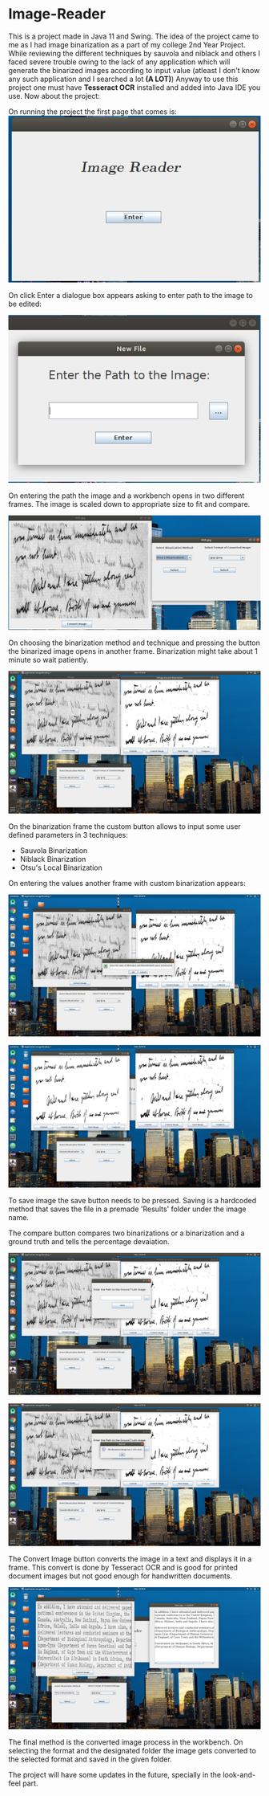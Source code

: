# Image-Reader
This is a project made in Java 11 and Swing. 
The idea of the project came to me as I had image binarization as a part of my college 2nd Year Project. While reviewing the 
different techniques by sauvola and niblack and others I faced severe trouble owing to the lack of any application which will 
generate the binarized images according to input value (atleast I don't know any such application and I searched a lot 
<bold><strong>(A LOT)</strong></bold>)
Anyway to use this project one must have <strong>Tesseract OCR</strong> installed and added into Java IDE you use.
Now about the project:

On running the project the first page that comes is:
![Screenshot](https://github.com/insane2899/Image-Reader/blob/master/userguide_images/landing.png?raw=true "Start Image")

On click Enter a dialogue box appears asking to enter path to the image to be edited:

![Screenshot](https://github.com/insane2899/Image-Reader/blob/master/userguide_images/read.png?raw=true "Reading Image")

On entering the path the image and a workbench opens in two different frames. The image is scaled down to appropriate size to fit and compare.

![Screenshot](https://github.com/insane2899/Image-Reader/blob/master/userguide_images/open.png?raw=true "Opening Image")

On choosing the binarization method and technique and pressing the button the binarized image opens in another frame. Binarization might take about 1 minute so wait patiently.

![Screenshot](https://github.com/insane2899/Image-Reader/blob/master/userguide_images/start.png?raw=true "Binarized Image")

On the binarization frame the custom button allows to input some user defined parameters in 3 techniques:
<ul>
  <li>Sauvola Binarization</l1>
  <li>Niblack Binarization</li>
  <li>Otsu's Local Binarization</li>
</ul>

On entering the values another frame with custom binarization appears:

![Screenshot](https://github.com/insane2899/Image-Reader/blob/master/userguide_images/convert.png?raw=true "Custom Image")

![Screenshot](https://github.com/insane2899/Image-Reader/blob/master/userguide_images/donno.png?raw=true "Custom Image")

To save image the save button needs to be pressed. Saving is a hardcoded method that saves the file in a premade 'Results' folder under the image name.

The compare button compares two binarizations or a binarization and a ground truth and tells the percentage devaiation.

![Screenshot](https://github.com/insane2899/Image-Reader/blob/master/userguide_images/save.png?raw=true "Compare Image")

![Screenshot](https://github.com/insane2899/Image-Reader/blob/master/userguide_images/edit.png?raw=true "Compare Image")

The Convert Image button converts the image in a text and displays it in a frame. This convert is done by Tesseract OCR and is good for printed document images but not good enough for handwritten documents.

![Screenshot](https://github.com/insane2899/Image-Reader/blob/master/userguide_images/tired.png?raw=true "Translate Image")

The final method is the converted image process in the workbench. On selecting the format and the designated folder the image gets converted to the selected format and saved in the given folder.

The project will have some updates in the future, specially in the look-and-feel part.
  


